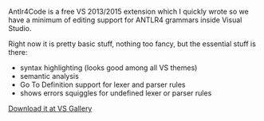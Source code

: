 Antlr4Code is a free VS 2013/2015 extension which I quickly wrote so we have a minimum of editing support for ANTLR4 grammars inside Visual Studio.

Right now it is pretty basic stuff, nothing too fancy, but the essential stuff is there:

- syntax highlighting (looks good among all VS themes)
- semantic analysis
- Go To Definition support for lexer and parser rules
- shows errors squiggles for undefined lexer or parser rules

<a href="https://marketplace.visualstudio.com/items?itemName=RamonFMendes.Antlr4Code">Download it at VS Gallery</a>